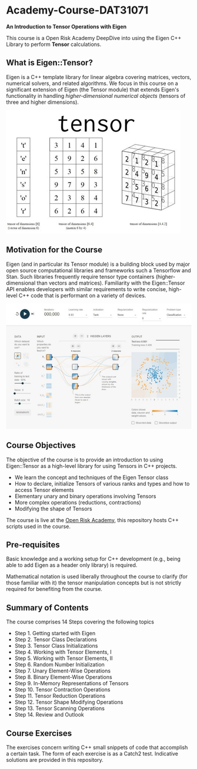 # Academy-Course-DAT31071

**An Introduction to Tensor Operations with Eigen**

This course is a Open Risk Academy DeepDive into using the Eigen C++ Library to perform **Tensor** calculations.

## What is Eigen::Tensor?

Eigen is a C++ template library for linear algebra covering matrices, vectors, numerical solvers, and related algorithms. We focus in this course on a significant extension of Eigen (the Tensor module) that extends Eigen's functionality in handling *higher-dimensional numerical objects* (tensors of three and higher dimensions).

![Tensor Image](tensor.jpeg)

## Motivation for the Course

Eigen (and in particular its Tensor module) is a building block used by major open source computational libraries and frameworks such a Tensorflow and Stan. Such libraries frequently require tensor type containers (higher-dimensional than vectors and matrices). Familiarity with the Eigen::Tensor API enables developers with similar requirements to write concise, high-level C++ code that is performant on a variety of devices.  

![TensorFlow Image](tensorflow-example.jpg)

## Course Objectives

The objective of the course is to provide an introduction to using Eigen::Tensor as a high-level library for using Tensors in C++ projects.

* We learn the concept and techniques of the Eigen Tensor class 
* How to declare, initialize Tensors of various ranks and types and how to access Tensor elements
* Elementary unary and binary operations involving Tensors
* More complex operations (reductions, contractions)
* Modifying the shape of Tensors

The course is live at the [Open Risk Academy](https://www.openriskacademy.com), this repository
hosts C++ scripts used in the course.

## Pre-requisites 

Basic knowledge and a working setup for C++ development (e.g., being able to add Eigen as a header only library) is required. 

Mathematical notation is used liberally throughout the course to clarify (for those familiar with it) the tensor manipulation concepts but is not strictly required for benefiting from the course.

## Summary of Contents

The course comprises 14 Steps covering the following topics

* Step 1. Getting started with Eigen
* Step 2. Tensor Class Declarations
* Step 3. Tensor Class Initializations
* Step 4. Working with Tensor Elements, I
* Step 5. Working with Tensor Elements, II
* Step 6. Random Number Initialization
* Step 7. Unary Element-Wise Operations
* Step 8. Binary Element-Wise Operations
* Step 9. In-Memory Representations of Tensors
* Step 10. Tensor Contraction Operations
* Step 11. Tensor Reduction Operations
* Step 12. Tensor Shape Modifying Operations
* Step 13. Tensor Scanning Operations
* Step 14. Review and Outlook


## Course Exercises

The exercises concern writing C++ small snippets of code that accomplish a certain task. The form of each exercise is as a Catch2 test. Indicative solutions are provided in this repository.

